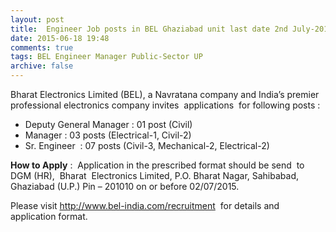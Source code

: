 ```yaml
---
layout: post
title:  Engineer Job posts in BEL Ghaziabad unit last date 2nd July-2015
date: 2015-06-18 19:48
comments: true
tags: BEL Engineer Manager Public-Sector UP
archive: false
---
```

Bharat Electronics Limited (BEL), a Navratana company and India’s premier professional electronics company invites  applications  for following posts :

- Deputy General Manager : 01 post (Civil)
- Manager : 03 posts (Electrical-1, Civil-2)  
- Sr. Engineer  : 07 posts (Civil-3, Mechanical-2, Electrical-2) 

**How to Apply** :  Application in the prescribed format should be send  to  DGM (HR),  Bharat  Electronics Limited, P.O. Bharat Nagar, Sahibabad, Ghaziabad (U.P.) Pin – 201010 on or before 02/07/2015. 

Please visit <http://www.bel-india.com/recruitment>  for details and application format.  



